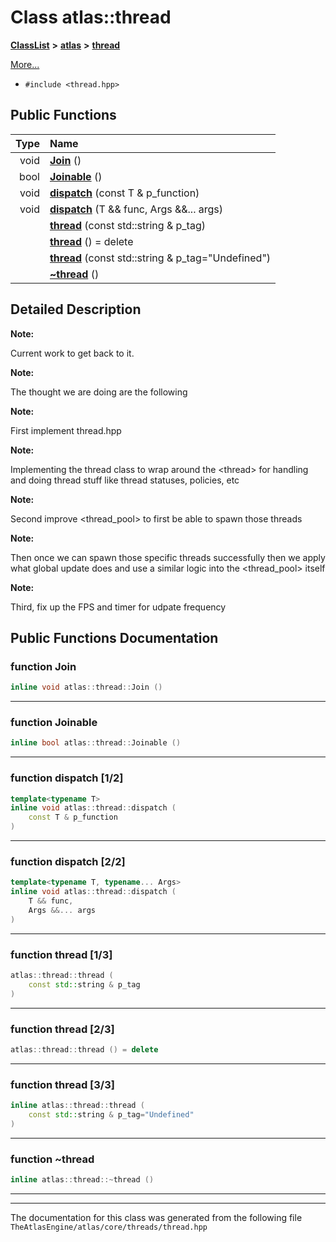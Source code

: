 

# Class atlas::thread



[**ClassList**](annotated.md) **>** [**atlas**](namespaceatlas.md) **>** [**thread**](classatlas_1_1thread.md)



[More...](#detailed-description)

* `#include <thread.hpp>`





































## Public Functions

| Type | Name |
| ---: | :--- |
|  void | [**Join**](#function-join) () <br> |
|  bool | [**Joinable**](#function-joinable) () <br> |
|  void | [**dispatch**](#function-dispatch-12) (const T & p\_function) <br> |
|  void | [**dispatch**](#function-dispatch-22) (T && func, Args &&... args) <br> |
|   | [**thread**](#function-thread-13) (const std::string & p\_tag) <br> |
|   | [**thread**](#function-thread-23) () = delete<br> |
|   | [**thread**](#function-thread-33) (const std::string & p\_tag="Undefined") <br> |
|   | [**~thread**](#function-thread) () <br> |




























## Detailed Description




**Note:**

Current work to get back to it.




**Note:**

The thought we are doing are the following




**Note:**

First implement thread.hpp 




**Note:**

Implementing the thread class to wrap around the &lt;thread&gt; for handling and doing thread stuff like thread statuses, policies, etc




**Note:**

Second improve &lt;thread\_pool&gt; to first be able to spawn those threads 




**Note:**

Then once we can spawn those specific threads successfully then we apply what global update does and use a similar logic into the &lt;thread\_pool&gt; itself




**Note:**

Third, fix up the FPS and timer for udpate frequency 





    
## Public Functions Documentation




### function Join 

```C++
inline void atlas::thread::Join () 
```




<hr>



### function Joinable 

```C++
inline bool atlas::thread::Joinable () 
```




<hr>



### function dispatch [1/2]

```C++
template<typename T>
inline void atlas::thread::dispatch (
    const T & p_function
) 
```




<hr>



### function dispatch [2/2]

```C++
template<typename T, typename... Args>
inline void atlas::thread::dispatch (
    T && func,
    Args &&... args
) 
```




<hr>



### function thread [1/3]

```C++
atlas::thread::thread (
    const std::string & p_tag
) 
```




<hr>



### function thread [2/3]

```C++
atlas::thread::thread () = delete
```




<hr>



### function thread [3/3]

```C++
inline atlas::thread::thread (
    const std::string & p_tag="Undefined"
) 
```




<hr>



### function ~thread 

```C++
inline atlas::thread::~thread () 
```




<hr>

------------------------------
The documentation for this class was generated from the following file `TheAtlasEngine/atlas/core/threads/thread.hpp`


